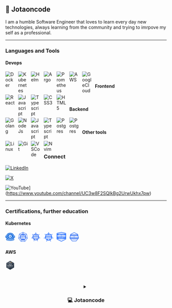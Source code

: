 ## :construction_worker: Jotaoncode

I am a humble Software Engineer that loves to learn every day new technologies, always learning from the community and trying to imrpove my self as a professional.

---

### Languages and Tools

#### Devops

<img align="left" alt="Docker" width="30px" style="padding-right:10px;" src="https://cdn.jsdelivr.net/gh/devicons/devicon@latest/icons/docker/docker-original.svg" />
<img align="left" alt="Kubernetes" width="30px" style="padding-right:10px;" src="https://cdn.jsdelivr.net/gh/devicons/devicon@latest/icons/kubernetes/kubernetes-original.svg" />
<img align="left" alt="Helm" width="30px" style="padding-right:10px;" src="https://cdn.jsdelivr.net/gh/devicons/devicon@latest/icons/helm/helm-original.svg" />
<img align="left" alt="Argo" width="30px" style="padding-right:10px;" src="https://cdn.jsdelivr.net/gh/devicons/devicon@latest/icons/argocd/argocd-original.svg" />
<img align="left" alt="Prometheus" width="30px" style="padding-right:10px;" src="https://cdn.jsdelivr.net/gh/devicons/devicon@latest/icons/prometheus/prometheus-original.svg" />
<img align="left" alt="AWS" width="30px" style="padding-right:10px;" src="https://cdn.jsdelivr.net/gh/devicons/devicon@latest/icons/amazonwebservices/amazonwebservices-original-wordmark.svg" />
<img align="left" alt="GoogleCloud" width="30px" style="padding-right:10px;" src="https://cdn.jsdelivr.net/gh/devicons/devicon@latest/icons/googlecloud/googlecloud-original.svg" />

<br />

#### Frontend

<img align="left" alt="React" width="30px" style="padding-right:10px;" src="https://cdn.jsdelivr.net/gh/devicons/devicon@latest/icons/react/react-original.svg" />
<img align="left" alt="Javascript" width="30px" style="padding-right:10px;" src="https://cdn.jsdelivr.net/gh/devicons/devicon@latest/icons/javascript/javascript-plain.svg" />
<img align="left" alt="Typescript" width="30px" style="padding-right:10px;" src="https://cdn.jsdelivr.net/gh/devicons/devicon@latest/icons/typescript/typescript-plain.svg" />
<img align="left" alt="CSS3" width="30px" style="padding-right:10px;" src="https://cdn.jsdelivr.net/gh/devicons/devicon@latest/icons/css3/css3-plain.svg" />
<img align="left" alt="HTML5" width="30px" style="padding-right:10px;" src="https://cdn.jsdelivr.net/gh/devicons/devicon@latest/icons/html5/html5-plain.svg" />

<br />

#### Backend

<img align="left" alt="Golang" width="30px" style="padding-right:10px;" src="https://cdn.jsdelivr.net/gh/devicons/devicon@latest/icons/go/go-original.svg" />
<img align="left" alt="NodeJs" width="30px" style="padding-right:10px;" src="https://cdn.jsdelivr.net/gh/devicons/devicon@latest/icons/nodejs/nodejs-original-wordmark.svg" />
<img align="left" alt="Javascript" width="30px" style="padding-right:10px;" src="https://cdn.jsdelivr.net/gh/devicons/devicon@latest/icons/javascript/javascript-plain.svg" />
<img align="left" alt="Typescript" width="30px" style="padding-right:10px;" src="https://cdn.jsdelivr.net/gh/devicons/devicon@latest/icons/typescript/typescript-plain.svg" />
<img align="left" alt="Postgres" width="30px" style="padding-right:10px;" src="https://cdn.jsdelivr.net/gh/devicons/devicon@latest/icons/postgresql/postgresql-original.svg" />
<img align="left" alt="Postgres" width="30px" style="padding-right:10px;" src="https://cdn.jsdelivr.net/gh/devicons/devicon@latest/icons/mongodb/mongodb-original.svg" />

<br />

#### Other tools

<img align="left" alt="Linux" width="30px" style="padding-right:10px;" src="https://cdn.jsdelivr.net/gh/devicons/devicon@latest/icons/linux/linux-original.svg" />
<img align="left" alt="Git" width="30px" style="padding-right:10px;" src="https://cdn.jsdelivr.net/gh/devicons/devicon@latest/icons/git/git-original.svg" />
<img align="left" alt="VSCode" width="30px" style="padding-right:10px;" src="https://cdn.jsdelivr.net/gh/devicons/devicon@latest/icons/vscode/vscode-original.svg" />
<img align="left" alt="Nvim" width="30px" style="padding-right:10px;" src="https://cdn.jsdelivr.net/gh/devicons/devicon@latest/icons/neovim/neovim-original.svg" />

<br />

### Connect

[![LinkedIn](https://img.shields.io/badge/LinkedIn%20Connect-0A66C2?logo=linkedin&logoColor=fff)](https://www.linkedin.com/in/garciajuanjose/)

[![X](https://img.shields.io/badge/X-%23000000.svg?logo=X&logoColor=white)](https://x.com/juangar68043827)

![YouTube](https://img.shields.io/badge/YouTube-%23FF0000.svg?logo=YouTube&logoColor=white)](https://www.youtube.com/channel/UC3w8F2SQIkBg2UrwUkhx7pw)

---

### Certifications, further education


#### Kubernetes

<a href="https://www.credly.com/badges/28d42f3c-4a2b-4c3a-8a20-c563760b422b/public_url">
    <img align="left" alt="Kubestronaut" width="30px" style="padding-right:10px;" src="./images/kubestronaut.png" />
</a>

<a href="https://www.credly.com/badges/0a5fac0e-5959-4a02-82b7-fe60b1d68fdc/public_url">
    <img align="left" alt="CKS" width="30px" style="padding-right:10px;" src="./images/cks-certified-kubernetes-security-specialist.png" />
</a>

<a href="https://www.credly.com/badges/8e27b716-0fe6-4dda-a3b5-bfd21617622e/public_url">
    <img align="left" alt="CKA" width="30px" style="padding-right:10px;" src="./images/cka-certified-kubernetes-administrator.png" />
</a>

<a href="https://www.credly.com/badges/a4125674-0788-4257-b07f-35a013153204/public_url">
    <img align="left" alt="CKAD" width="30px" style="padding-right:10px;" src="./images/ckad-certified-kubernetes-application-developer.png" />
</a>

<a href="https://www.credly.com/badges/3ffe0614-f205-471f-a154-c91ec86f66e6/public_url">
    <img align="left" alt="KCSA" width="30px" style="padding-right:10px;" src="./images/kcsa-kubernetes-and-cloud-native-security-associate.png" />
</a>

<a href="https://www.credly.com/badges/3ffe0614-f205-471f-a154-c91ec86f66e6/public_url">
    <img align="left" alt="KCNA" width="30px" style="padding-right:10px;" src="./images/kcna-kubernetes-and-cloud-native-associate.png" />
</a>

<br />
<br />

#### AWS

<a href="https://www.credly.com/badges/79ae45f7-12ea-4996-ac1f-dfca7f4d1e9b/public_url">
    <img align="left" alt="AWSCloudPractitioner" width="30px" style="padding-right:10px;" src="./images/aws-certified-cloud-practitioner.png" />
</a>

<br />
<br />

#
<details>
 <summary style="text-align:center;"><h3>💻 Jotaoncode </h3></summary>
   Started working professionaly in 2011 as a Software developer, but started writing code since I was about 13 years old inspired by my brother who was already learning electronics.
   I had the chance to learn from different industries, their needs and how they work in regards to solve their problems from a technical point of view.
   Mentor of some students in a bootcamp at Thinkful was one of the most enriching experiencies, but the project I always remember with a lot of love is
   Trivia crack a video game we worked for a tv show called Susana Gimenez in Argentina, this is a game of learning and education in it's heart and the people that worked with this project is people I appreciate a lot.
   Father of 2 children, Argentinian living in Hamburg that every day tries to be a better professional and person, learning and listening.
</details>

[website]: https://jotaoncode.github.io
[youtube]: https://www.youtube.com/channel/UC3w8F2SQIkBg2UrwUkhx7pw

